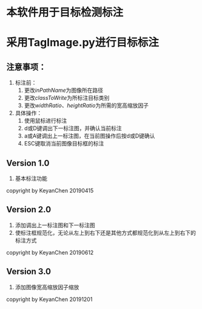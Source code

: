 # 本软件用于目标检测标注
# 采用TagImage.py进行目标标注
## 注意事项：
1. 标注前：
    1. 更改*inPathName*为图像所在路径
    2. 更改*classToWrite*为所标注目标类别
    3. 更改*widthRatio、heightRatio*为所需的宽高缩放因子
2. 具体操作：
    1. 使用鼠标进行标注
    2. d或D键调出下一标注图，并确认当前标注
    3. a或A键调出上一标注图，在当前图操作后按d或D键确认
    4. ESC键取消当前图像目标框的标注
    

## Version 1.0 
1. 基本标注功能

copyright by KeyanChen 20190415 

## Version 2.0 
1. 添加调出上一标注图和下一标注图
2. 使标注框规范化，无论从左上到右下还是其他方式都规范化到从左上到右下的标注方式  

copyright by KeyanChen 20190612

## Version 3.0 
1. 添加图像宽高缩放因子缩放


copyright by KeyanChen 20191201